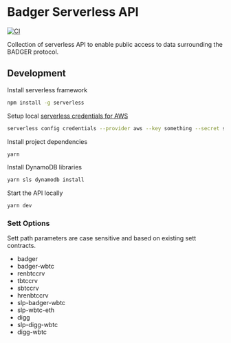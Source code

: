 # Badger Serverless API

[![CI](https://github.com/Badger-Finance/badger-api/actions/workflows/main.yml/badge.svg)](https://github.com/Badger-Finance/badger-api/actions/workflows/main.yml)

Collection of serverless API to enable public access to data surrounding the BADGER protocol.

## Development

Install serverless framework

```bash
npm install -g serverless
```

Setup local [serverless credentials for AWS](https://www.serverless.com/framework/docs/providers/aws/cli-reference/config-credentials/)

```bash
serverless config credentials --provider aws --key something --secret somethingElse
```

Install project dependencies

```bash
yarn
```

Install DynamoDB libraries

```bash
yarn sls dynamodb install
```

Start the API locally

```bash
yarn dev
```

### Sett Options 

Sett path parameters are case sensitive and based on existing sett contracts.

- badger
- badger-wbtc
- renbtccrv
- tbtccrv
- sbtccrv
- hrenbtccrv
- slp-badger-wbtc
- slp-wbtc-eth
- digg
- slp-digg-wbtc
- digg-wbtc
